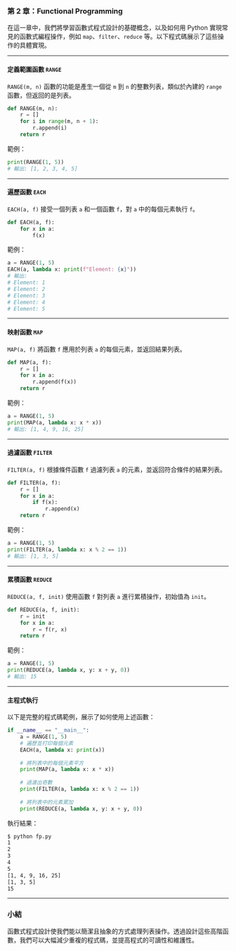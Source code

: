 ### 第 2 章：Functional Programming

在這一章中，我們將學習函數式程式設計的基礎概念，以及如何用 Python 實現常見的函數式編程操作，例如 `map`、`filter`、`reduce` 等。以下程式碼展示了這些操作的具體實現。

---

#### 定義範圍函數 `RANGE`

`RANGE(m, n)` 函數的功能是產生一個從 `m` 到 `n` 的整數列表，類似於內建的 `range` 函數，但返回的是列表。

```py
def RANGE(m, n):
    r = []
    for i in range(m, n + 1):
        r.append(i)
    return r
```

範例：  
```py
print(RANGE(1, 5))
# 輸出: [1, 2, 3, 4, 5]
```

---

#### 遍歷函數 `EACH`

`EACH(a, f)` 接受一個列表 `a` 和一個函數 `f`，對 `a` 中的每個元素執行 `f`。

```py
def EACH(a, f):
    for x in a:
        f(x)
```

範例：  
```py
a = RANGE(1, 5)
EACH(a, lambda x: print(f"Element: {x}"))
# 輸出:
# Element: 1
# Element: 2
# Element: 3
# Element: 4
# Element: 5
```

---

#### 映射函數 `MAP`

`MAP(a, f)` 將函數 `f` 應用於列表 `a` 的每個元素，並返回結果列表。

```py
def MAP(a, f):
    r = []
    for x in a:
        r.append(f(x))
    return r
```

範例：  
```py
a = RANGE(1, 5)
print(MAP(a, lambda x: x * x))
# 輸出: [1, 4, 9, 16, 25]
```

---

#### 過濾函數 `FILTER`

`FILTER(a, f)` 根據條件函數 `f` 過濾列表 `a` 的元素，並返回符合條件的結果列表。

```py
def FILTER(a, f):
    r = []
    for x in a:
        if f(x):
            r.append(x)
    return r
```

範例：  
```py
a = RANGE(1, 5)
print(FILTER(a, lambda x: x % 2 == 1))
# 輸出: [1, 3, 5]
```

---

#### 累積函數 `REDUCE`

`REDUCE(a, f, init)` 使用函數 `f` 對列表 `a` 進行累積操作，初始值為 `init`。

```py
def REDUCE(a, f, init):
    r = init
    for x in a:
        r = f(r, x)
    return r
```

範例：  
```py
a = RANGE(1, 5)
print(REDUCE(a, lambda x, y: x + y, 0))
# 輸出: 15
```

---

#### 主程式執行

以下是完整的程式碼範例，展示了如何使用上述函數：

```py
if __name__ == "__main__":
    a = RANGE(1, 5)
    # 遍歷並打印每個元素
    EACH(a, lambda x: print(x))
    
    # 將列表中的每個元素平方
    print(MAP(a, lambda x: x * x))
    
    # 過濾出奇數
    print(FILTER(a, lambda x: x % 2 == 1))
    
    # 將列表中的元素累加
    print(REDUCE(a, lambda x, y: x + y, 0))
```

執行結果：  
```sh
$ python fp.py
1
2
3
4
5
[1, 4, 9, 16, 25]
[1, 3, 5]
15
```

---

### 小結

函數式程式設計使我們能以簡潔且抽象的方式處理列表操作。透過設計這些高階函數，我們可以大幅減少重複的程式碼，並提高程式的可讀性和維護性。